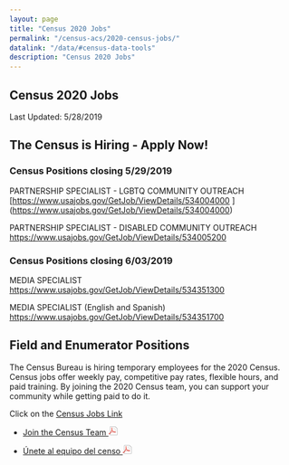 ```yaml
---
layout: page
title: "Census 2020 Jobs"
permalink: "/census-acs/2020-census-jobs/"
datalink: "/data/#census-data-tools"
description: "Census 2020 Jobs"
---
```


## Census 2020 Jobs

Last Updated: 5/28/2019

## The Census is Hiring - Apply Now!

### Census Positions closing 5/29/2019

PARTNERSHIP SPECIALIST - LGBTQ COMMUNITY OUTREACH
[https://www.usajobs.gov/GetJob/ViewDetails/534004000 ] (https://www.usajobs.gov/GetJob/ViewDetails/534004000)
 
PARTNERSHIP SPECIALIST - DISABLED COMMUNITY OUTREACH
[https://www.usajobs.gov/GetJob/ViewDetails/534005200 ](https://www.usajobs.gov/GetJob/ViewDetails/534005200)


### Census Positions closing 6/03/2019
MEDIA SPECIALIST
[https://www.usajobs.gov/GetJob/ViewDetails/534351300 ](https://www.usajobs.gov/GetJob/ViewDetails/534351300)

MEDIA SPECIALIST (English and Spanish)
[https://www.usajobs.gov/GetJob/ViewDetails/534351700 ](https://www.usajobs.gov/GetJob/ViewDetails/534351700)



## Field and Enumerator Positions
The Census Bureau is hiring temporary employees for the 2020 Census. Census jobs offer weekly pay, competitive pay rates, flexible hours, and paid training. By joining the 2020 Census team, you can support your community while getting paid to do it.  

Click on the [Census Jobs Link](https://2020census.gov/jobs?utm_campaign=20190228msc20s1ccrcrsc&utm_medium=email&utm_source=govdelivery)

* [Join the Census Team ![pdf](/images/page_white_acrobat.png 'download pdf file')](https://drive.google.com/open?id=1qNtXrjcCS9ctbpR5J-lfc1eBvC3bDJ6h)

* [Únete al equipo del censo ![pdf](/images/page_white_acrobat.png 'descargar archivo pdf')](https://drive.google.com/open?id=1dazKUFOSc1EtuAMk1xgyjco8Ec7Uqk5L) 
